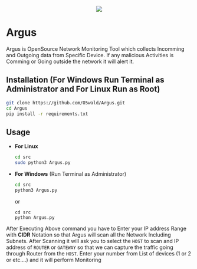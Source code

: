 <p align="center">
  <img src="https://cdn-icons-png.flaticon.com/512/1022/1022326.png" />
</p>

# Argus
Argus is OpenSource Network Monitoring Tool which collects Incomming and Outgoing data from Specific Device. If any malicious Activities is Comming or Going outside the network it will alert it.

## Installation (For Windows Run Terminal as Administrator and For Linux Run as Root)
```bash
git clone https://github.com/O5wald/Argus.git
cd Argus
pip install -r requirements.txt
```
## Usage
- **For Linux**
  ```bash
  cd src
  sudo python3 Argus.py
  ```
- **For Windows** (Run Terminal as Administrator)
  ```bash
  cd src
  python3 Argus.py
  ```
  or
  ```
  cd src
  python Argus.py
  ```
After Executing Above command you have to Enter your IP address Range with **CIDR** Notation so that Argus will scan all the Network Including Subnets.
After Scanning it will ask you to select the `HOST` to scan and IP address of `ROUTER` or `GATEWAY` so that we can capture the traffic going through Router from the `HOST`.
Enter your number from List of devices (1 or 2 or etc....) and it will perform Monitoring
